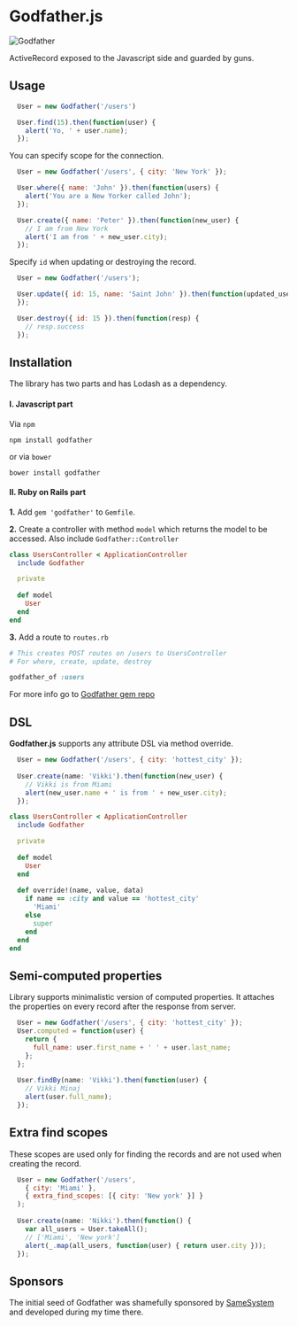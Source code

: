 # Godfather.js

![Godfather](https://cloud.githubusercontent.com/assets/1877286/4621676/2998b296-532f-11e4-91ed-f9b246d15568.jpg)

ActiveRecord exposed to the Javascript side and guarded by guns. 

## Usage

```js
  User = new Godfather('/users')

  User.find(15).then(function(user) {
    alert('Yo, ' + user.name);
  });
```

You can specify scope for the connection.

```js
  User = new Godfather('/users', { city: 'New York' });

  User.where({ name: 'John' }).then(function(users) {
    alert('You are a New Yorker called John');
  });

  User.create({ name: 'Peter' }).then(function(new_user) {
    // I am from New York
    alert('I am from ' + new_user.city);
  });
```

Specify ``id`` when updating or destroying the record.

```js
  User = new Godfather('/users');

  User.update({ id: 15, name: 'Saint John' }).then(function(updated_user) {
  });

  User.destroy({ id: 15 }).then(function(resp) {
    // resp.success
  });
```

## Installation

The library has two parts and has Lodash as a dependency.

#### I. Javascript part

Via ``npm``

```
npm install godfather
```

or via ``bower``

```
bower install godfather
```

#### II. Ruby on Rails part

**1.** Add ``gem 'godfather'`` to ``Gemfile``.

**2.** Create a controller with method ``model`` which returns the model to be accessed.
Also include ``Godfather::Controller``

```ruby
class UsersController < ApplicationController
  include Godfather

  private
  
  def model
    User
  end
end
```

**3.** Add a route to ``routes.rb``

```ruby
# This creates POST routes on /users to UsersController
# For where, create, update, destroy

godfather_of :users
```

For more info go to [Godfather gem repo](https://github.com/Nedomas/godfather)

## DSL

**Godfather.js** supports any attribute DSL via method override.

```js
  User = new Godfather('/users', { city: 'hottest_city' });
  
  User.create(name: 'Vikki').then(function(new_user) {
    // Vikki is from Miami
    alert(new_user.name + ' is from ' + new_user.city);
  });
```

```ruby
class UsersController < ApplicationController
  include Godfather

  private
  
  def model
    User
  end
  
  def override!(name, value, data)
    if name == :city and value == 'hottest_city'
      'Miami'
    else
      super
    end
  end
end
```

## Semi-computed properties

Library supports minimalistic version of computed properties. It attaches the properties on every record after the response from server.

```js
  User = new Godfather('/users', { city: 'hottest_city' });
  User.computed = function(user) {
    return {
      full_name: user.first_name + ' ' + user.last_name;
    };
  };
  
  User.findBy(name: 'Vikki').then(function(user) {
    // Vikki Minaj
    alert(user.full_name);
  });
```

## Extra find scopes

These scopes are used only for finding the records and are not used when creating the record.

```js
  User = new Godfather('/users', 
    { city: 'Miami' },
    { extra_find_scopes: [{ city: 'New york' }] }
  );
  
  User.create(name: 'Nikki').then(function() {
    var all_users = User.takeAll();
    // ['Miami', 'New york']
    alert(_.map(all_users, function(user) { return user.city }));
  });
```

## Sponsors

The initial seed of Godfather was shamefully sponsored by [SameSystem](http://www.samesystem.com) and
developed during my time there.
